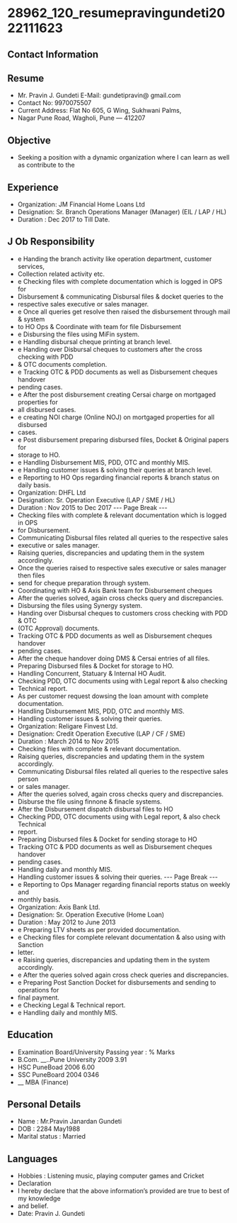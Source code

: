 # 28962_120_resumepravingundeti2022111623

## Contact Information



## Resume

* Mr. Pravin J. Gundeti E-Mail: gundetipravin@ gmail.com
* Contact No: 9970075507
* Current Address: Flat No 605, G Wing, Sukhwani Palms,
* Nagar Pune Road, Wagholi, Pune — 412207


## Objective

* Seeking a position with a dynamic organization where I can learn as well as contribute to the


## Experience

* Organization: JM Financial Home Loans Ltd
* Designation: Sr. Branch Operations Manager (Manager) (EIL / LAP / HL)
* Duration : Dec 2017 to Till Date.


## J Ob Responsibility

* e Handing the branch activity like operation department, customer services,
* Collection related activity etc.
* e Checking files with complete documentation which is logged in OPS for
* Disbursement & communicating Disbursal files & docket queries to the
* respective sales executive or sales manager.
* e Once all queries get resolve then raised the disbursement through mail & system
* to HO Ops & Coordinate with team for file Disbursement
* e Disbursing the files using MiFin system.
* e Handling disbursal cheque printing at branch level.
* e Handing over Disbursal cheques to customers after the cross checking with PDD
* & OTC documents completion.
* e Tracking OTC & PDD documents as well as Disbursement cheques handover
* pending cases.
* e After the post disbursement creating Cersai charge on mortgaged properties for
* all disbursed cases.
* e creating NOI charge (Online NOJ) on mortgaged properties for all disbursed
* cases.
* e Post disbursement preparing disbursed files, Docket & Original papers for
* storage to HO.
* e Handling Disbursement MIS, PDD, OTC and monthly MIS.
* e Handling customer issues & solving their queries at branch level.
* e Reporting to HO Ops regarding financial reports & branch status on daily basis.
* Organization: DHFL Ltd
* Designation: Sr. Operation Executive (LAP / SME / HL)
* Duration : Nov 2015 to Dec 2017
--- Page Break ---
* Checking files with complete & relevant documentation which is logged in OPS
* for Disbursement.
* Communicating Disbursal files related all queries to the respective sales
* executive or sales manager.
* Raising queries, discrepancies and updating them in the system accordingly.
* Once the queries raised to respective sales executive or sales manager then files
* send for cheque preparation through system.
* Coordinating with HO & Axis Bank team for Disbursement cheques
* After the queries solved, again cross checks query and discrepancies.
* Disbursing the files using Synergy system.
* Handing over Disbursal cheques to customers cross checking with PDD & OTC
* (OTC Approval) documents.
* Tracking OTC & PDD documents as well as Disbursement cheques handover
* pending cases.
* After the cheque handover doing DMS & Cersai entries of all files.
* Preparing Disbursed files & Docket for storage to HO.
* Handling Concurrent, Statuary & Internal HO Audit.
* Checking PDD, OTC documents using with Legal report & also checking
* Technical report.
* As per customer request dowsing the loan amount with complete documentation.
* Handling Disbursement MIS, PDD, OTC and monthly MIS.
* Handling customer issues & solving their queries.
* Organization: Religare Finvest Ltd.
* Designation: Credit Operation Executive (LAP / CF / SME)
* Duration : March 2014 to Nov 2015
* Checking files with complete & relevant documentation.
* Raising queries, discrepancies and updating them in the system accordingly.
* Communicating Disbursal files related all queries to the respective sales person
* or sales manager.
* After the queries solved, again cross checks query and discrepancies.
* Disburse the file using finnone & finacle systems.
* After the Disbursement dispatch disbursal files to HO
* Checking PDD, OTC documents using with Legal report, & also check Technical
* report.
* Preparing Disbursed files & Docket for sending storage to HO
* Tracking OTC & PDD documents as well as Disbursement cheques handover
* pending cases.
* Handling daily and monthly MIS.
* Handling customer issues & solving their queries.
--- Page Break ---
* e Reporting to Ops Manager regarding financial reports status on weekly and
* monthly basis.
* Organization: Axis Bank Ltd.
* Designation: Sr. Operation Executive (Home Loan)
* Duration : May 2012 to June 2013
* e Preparing LTV sheets as per provided documentation.
* e Checking files for complete relevant documentation & also using with Sanction
* letter.
* e Raising queries, discrepancies and updating them in the system accordingly.
* e After the queries solved again cross check queries and discrepancies.
* e Preparing Post Sanction Docket for disbursements and sending to operations for
* final payment.
* e Checking Legal & Technical report.
* e Handling daily and monthly MIS.


## Education

* Examination Board/University Passing year : % Marks
* B.Com. __..Pune University 2009 3.91
* HSC PuneBoad 2006 6.00
* SSC PuneBoard 2004 0346
* __ MBA (Finance)


## Personal Details

* Name : Mr.Pravin Janardan Gundeti
* DOB : 2284 May1988
* Marital status : Married


## Languages

* Hobbies : Listening music, playing computer games and Cricket
* Declaration
* I hereby declare that the above information’s provided are true to best of my knowledge
* and belief.
* Date: Pravin J. Gundeti

